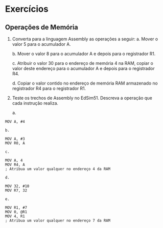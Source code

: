 # Exercícios
## Operações de Memória

1. Converta para a linguagem Assembly as operações a seguir:
    a. Mover o valor 5 para o acumulador A.
    
    b. Mover o valor 8 para o acumulador A e depois para o registrador R1.
    
    c. Atribuir o valor 30 para o endereço de memória 4 na RAM, copiar o valor deste endereço para o acumulador A e depois para o registrador R4.
    
    d. Copiar o valor contido no endereço de memória RAM armazenado no registrador R4 para o registrador R1.

2. Teste os trechos de Assembly no EdSim51. Descreva a operação que cada instrução realiza.

    a.
```
MOV A, #4
```


    b.
```
MOV A, #3
MOV R0, A
```


    c.
```
MOV A, 4
MOV R4, A
; Atribua um valor qualquer no endereço 4 da RAM
```


    d.
```
MOV 32, #10
MOV R7, 32
```


    e.
```
MOV R1, #7
MOV 0, @R1
MOV 4, R1
; Atribua um valor qualquer no endereço 7 da RAM
```
